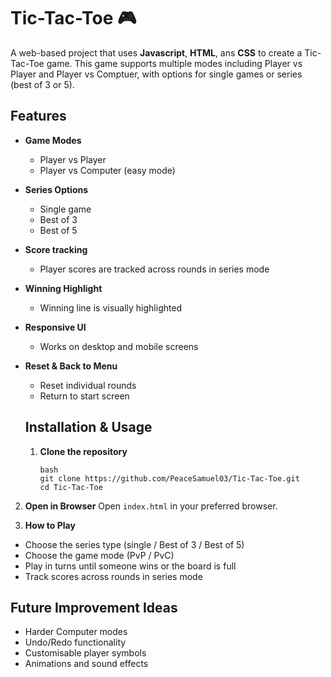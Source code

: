 # Tic-Tac-Toe 🎮
A web-based project that uses **Javascript**, **HTML**, ans **CSS** to create a Tic-Tac-Toe game. This game supports multiple modes including Player vs Player and Player vs Comptuer, with options for single games or series (best of 3 or 5).

## Features

- **Game Modes**
  - Player vs Player
  - Player vs Computer (easy mode)
- **Series Options**
  - Single game
  - Best of 3
  - Best of 5
- **Score tracking**
  - Player scores are tracked across rounds in series mode
- **Winning Highlight**
  - Winning line is visually highlighted
- **Responsive UI**
  - Works on desktop and mobile screens
- **Reset & Back to Menu**
  - Reset individual rounds
  - Return to start screen
 
  ## Installation & Usage
  1. **Clone the repository**
     ```
     bash
     git clone https://github.com/PeaceSamuel03/Tic-Tac-Toe.git
     cd Tic-Tac-Toe
2. **Open in Browser**
Open `index.html` in your preferred browser.

3. **How to Play**
  - Choose the series type (single / Best of 3 / Best of 5)
  - Choose the game mode (PvP / PvC)
  - Play in turns until someone wins or the board is full
  - Track scores across rounds in series mode

## Future Improvement Ideas
- Harder Computer modes
- Undo/Redo functionality
- Customisable player symbols
- Animations and sound effects

